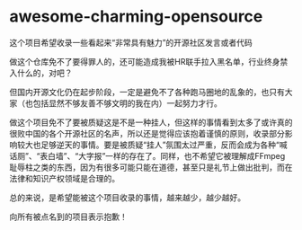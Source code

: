 # awesome-charming-opensource

这个项目希望收录一些看起来“非常具有魅力”的开源社区发言或者代码

做这个仓库免不了要得罪人的，还可能造成我被HR联手拉入黑名单，行业终身禁入什么的，对吧？

但国内开源文化仍在起步阶段，一定是避免不了各种跑马圈地的乱象的，也只有大家（也包括显然不够友善不够文明的我在内）一起努力才行。

做这个项目免不了要被质疑这是不是一种挂人，但这样的事情看到太多了或许真的很败中国的各个开源社区的名声，所以还是觉得应该抱着谨慎的原则，收录部分影响较大也足够逆天的事情。要是被质疑“挂人”氛围太过严重，反而会成为各种“喊话厕”、“表白墙”、“大字报”一样的存在了。同样，也不希望它被理解成FFmpeg耻辱柱之类的东西，因为有很多可能只能在道德，甚至只是礼节上做出批判，而在法律和知识产权领域是合理的。

总的来说，是希望能被这个项目收录的事情，越来越少，越少越好。

向所有被点名到的项目表示抱歉！